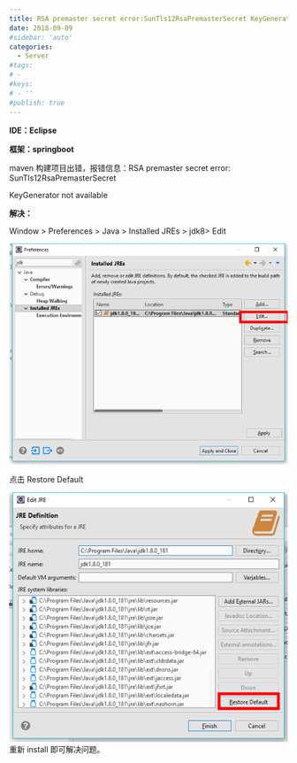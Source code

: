 ```yaml
---
title: RSA premaster secret error:SunTls12RsaPremasterSecret KeyGenerator not available
date: 2018-09-09
#sidebar: 'auto'
categories:
  - Server
#tags:
# -
#keys:
# - ''
#publish: true
---
```


**IDE：Eclipse**

**框架：springboot**

maven 构建项目出错，报错信息：RSA premaster secret error: SunTls12RsaPremasterSecret

KeyGenerator not available

**解决：**

Window > Preferences > Java > Installed JREs > jdk8> Edit

![Edit.png](./images/springboot1.png)

点击 Restore Default

![Edit JRE.png](./images/springboot2.png)
重新 install 即可解决问题。
